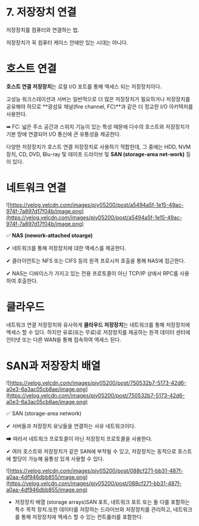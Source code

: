 # 7. 저장장치 연결

저장장치를 컴퓨터와 연결하는 법.

저장장치가 꼭 컴퓨터 케이스 안에만 있는 시대는 아니다.

# 호스트 연결

**호스트 연결 저장장치**는 로컬 I/O 포트를 통해 액세스 되는 저장장치이다.

고성능 워크스테이션과 서버는 일반적으로 더 많은 저장장치가 필요하거나 저장장치를 공유해야 하므로 **광섬유 채널(fire channel, FC)**과 같은 더 정교한 I/O 아키텍처를 사용한다.

➡ FC: 넓은 주소 공간과 스위치 기능이 있는 특성 때문에 다수의 호스트와 저장장치가 기본 망에 연결되어 I/O 통신에 큰 유통성을 제공한다.

다양한 저장장치가 호스트 연결 저장장치로 사용하기 적합한데, 그 중에는 HDD, NVM 장치, CD, DVD, Blu-ray 및 테이프 드라이브 및 **SAN (storage-area net-work)** 등이 있다.

# 네트워크 연결

![https://velog.velcdn.com/images/pjy05200/post/a5494a5f-1e15-49ac-974f-7a897d17f04b/image.png](https://velog.velcdn.com/images/pjy05200/post/a5494a5f-1e15-49ac-974f-7a897d17f04b/image.png)

✅ **NAS (nework-attached stoarge)**

✔ 네트워크를 통해 저장장치에 대한 액세스를 제공한다.

✔ 클라이언트는 NFS 또는 CIFS 등의 원격 프로시저 호출을 통해 NAS에 접근한다.

✔ NAS는 디바이스가 가지고 있는 전용 프로토콜이 아닌 TCP/IP 상에서 RPC를 사용하여 호출한다.

# 클라우드

네트워크 연결 저장장치와 유사하게 **클라우드 저장장치**는 네트워크를 통해 저장장치에 액세스 할 수 있다. 하지만 유료(또는 무료)로 저장장치를 제공하는 원격 데이터 센터에 인터넷 또는 다른 WAN을 통해 접속하여 액세스 된다.

# SAN과 저장장치 배열

![https://velog.velcdn.com/images/pjy05200/post/750532b7-5173-42d6-a0e3-6a3ac05cb8ae/image.png](https://velog.velcdn.com/images/pjy05200/post/750532b7-5173-42d6-a0e3-6a3ac05cb8ae/image.png)

✅ SAN (storage-area network)

✔ 서버들과 저장장치 유닛들을 연결하는 사유 네트워크이다.

➡ 따라서 네트워크 프로토콜이 아닌 저장장치 프로토콜을 사용한다.

✔ 여러 호스트와 저장장치가 같은 SAN에 부착될 수 있고, 저장장치는 동적으로 호스트에 할당이 가능해 융통성 있게 사용할 수 있다.

![https://velog.velcdn.com/images/pjy05200/post/088cf271-bb31-487f-a0aa-4df946dbb855/image.png](https://velog.velcdn.com/images/pjy05200/post/088cf271-bb31-487f-a0aa-4df946dbb855/image.png)

- 저장장치 배열 (storage arrays)SAN 포트, 네트워크 포트 또는 둘 다를 포함하는 특수 목적 장치.또한 데이터를 저장하는 드라이브와 저장장치를 관리하고, 네트워크를 통해 저장장치에 액세스 할 수 있는 컨트롤러를 포함한다.